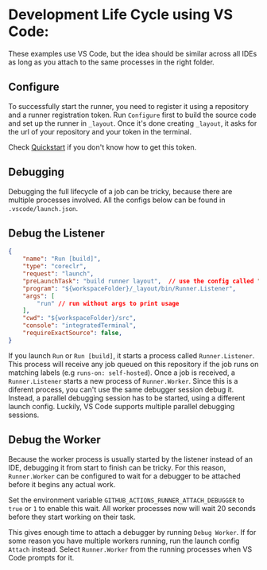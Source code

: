 # Development Life Cycle using VS Code:

These examples use VS Code, but the idea should be similar across all IDEs as long as you attach to the same processes in the right folder.
## Configure

To successfully start the runner, you need to register it using a repository and a runner registration token.
Run `Configure` first to build the source code and set up the runner in `_layout`. 
Once it's done creating `_layout`, it asks for the url of your repository and your token in the terminal.

Check [Quickstart](../contribute.md##Quickstart:-Run-a-job-from-a-real-repository) if you don't know how to get this token.

## Debugging

Debugging the full lifecycle of a job can be tricky, because there are multiple processes involved.
All the configs below can be found in `.vscode/launch.json`.

## Debug the Listener

```json
{
    "name": "Run [build]",
    "type": "coreclr",
    "request": "launch",
    "preLaunchTask": "build runner layout",  // use the config called "Run" to launch without rebuild
    "program": "${workspaceFolder}/_layout/bin/Runner.Listener",
    "args": [
        "run" // run without args to print usage
    ],
    "cwd": "${workspaceFolder}/src",
    "console": "integratedTerminal",
    "requireExactSource": false,
}
```

If you launch `Run` or `Run [build]`, it starts a process called `Runner.Listener`.
This process will receive any job queued on this repository if the job runs on matching labels (e.g `runs-on: self-hosted`).
Once a job is received, a `Runner.Listener` starts a new process of `Runner.Worker`. 
Since this is a diferent process, you can't use the same debugger session debug it.
Instead, a parallel debugging session has to be started, using a different launch config.
Luckily, VS Code supports multiple parallel debugging sessions.

## Debug the Worker

Because the worker process is usually started by the listener instead of an IDE, debugging it from start to finish can be tricky.
For this reason, `Runner.Worker` can be configured to wait for a debugger to be attached before it begins any actual work.

Set the environment variable `GITHUB_ACTIONS_RUNNER_ATTACH_DEBUGGER` to `true` or `1` to enable this wait.
All worker processes now will wait 20 seconds before they start working on their task. 

This gives enough time to attach a debugger by running `Debug Worker`.
If for some reason you have multiple workers running, run the launch config `Attach` instead.
Select `Runner.Worker` from the running processes when VS Code prompts for it.
